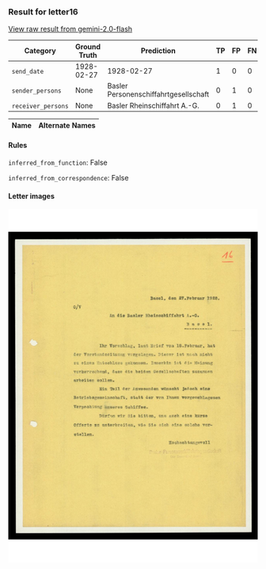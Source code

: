 ### Result for letter16
[View raw result from gemini-2.0-flash](https://github.com/RISE-UNIBAS/humanities_data_benchmark/blob/main/results/2025-09-30/T0013/request_T0013_letter16.json)


| Category          | Ground Truth | Prediction | TP | FP | FN |
|------------------|--------------|------------|----|----|----|
| `send_date`        | 1928-02-27 | 1928-02-27 | 1 | 0 | 0 |
| `sender_persons`  | None | Basler Personenschiffahrtgesellschaft | 0 | 1 | 0 |
| `receiver_persons` | None | Basler Rheinschiffahrt A.-G. | 0 | 1 | 0 |

| Name | Alternate Names |
| --- | --- |

#### Rules
`inferred_from_function`: False

`inferred_from_correspondence`: False

#### Letter images

<img src="https://github.com/RISE-UNIBAS/humanities_data_benchmark/blob/main/benchmarks/metadata_extraction/images/letter16_p1.jpg?raw=true" alt="letter16_p1.jpg" width="800px">


